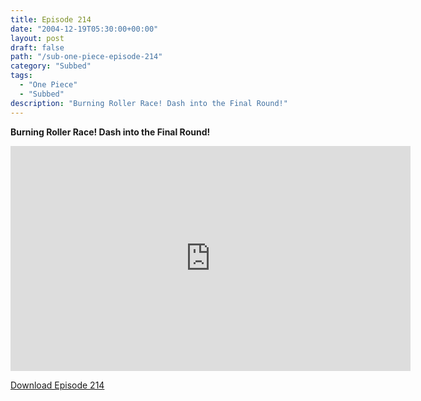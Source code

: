 ```yaml
---
title: Episode 214
date: "2004-12-19T05:30:00+00:00"
layout: post
draft: false
path: "/sub-one-piece-episode-214"
category: "Subbed"
tags:
  - "One Piece"
  - "Subbed"
description: "Burning Roller Race! Dash into the Final Round!"
---
```


**Burning Roller Race! Dash into the Final Round!**

<iframe width="640" height="360" src="https://www.rapidvideo.com/e/FXQGUAF2YS" frameborder="0" marginwidth=0 marginheight=0 scrolling=no allowfullscreen></iframe>

<a href="http://ouo.io/qs/eCodkFEQ?s=https://rapidvid.to/d/https://www.rapidvideo.com/e/FXQGUAF2YS">Download Episode 214</a>

